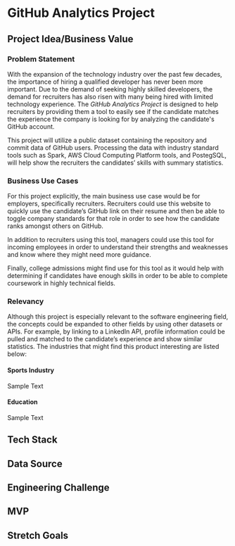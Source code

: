 # GitHub Analytics Project
## Project Idea/Business Value
### Problem Statement
With the expansion of the technology industry over the past few decades, the importance of hiring a qualified developer has never been more important. Due to the demand of seeking highly skilled developers, the demand for recruiters has also risen with many being hired with limited technology experience. The _GitHub Analytics Project_ is designed to help recruiters by providing them a tool to easily see if the candidate matches the experience the company is looking for by analyzing the candidate's GitHub account.

This project will utilize a public dataset containing the repository and commit data of GitHub users. Processing the data with industry standard tools such as Spark, AWS Cloud Computing Platform tools, and PostegSQL, will help show the recruiters the candidates’ skills with summary statistics.

### Business Use Cases
For this project explicitly, the main business use case would be for employers, specifically recruiters. Recruiters could use this website to quickly use the candidate’s GitHub link on their resume and then be able to toggle company standards for that role in order to see how the candidate ranks amongst others on GitHub.

In addition to recruiters using this tool, managers could use this tool for incoming employees in order to understand their strengths and weaknesses and know where they might need more guidance.

Finally, college admissions might find use for this tool as it would help with determining if candidates have enough skills in order to be able to complete coursework in highly technical fields.

### Relevancy
Although this project is especially relevant to the software engineering field, the concepts could be expanded to other fields by using other datasets or APIs. For example, by linking to a LinkedIn API, profile information could be pulled and matched to the candidate’s experience and show similar statistics. The industries that might find this product interesting are listed below:

#### Sports Industry
Sample Text
#### Education
Sample Text

## Tech Stack


## Data Source


## Engineering Challenge


## MVP


## Stretch Goals
